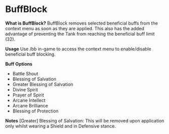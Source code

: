 # BuffBlock #
**What is BuffBlock?**
BuffBlock removes selected beneficial buffs from the context menu as soon as they are applied.
This also has the added advantage of preventing the Tank from reaching the beneficial buff limit (32).

**Usage**
Use /bb in-game to access the context menu to enable/disable beneficial buff blocking.

**Buff Options**  
- Battle Shout
- Blessing of Salvation
- Greater Blessing of Salvation
- Divine Spirit
- Prayer of Spirit
- Arcane Intellect
- Arcane Brilliance
- Blessing of Protection

**Notes**
[Greater] Blessing of Salvation: This will be removed upon application only whilst wearing a Shield and in Defensive stance. 